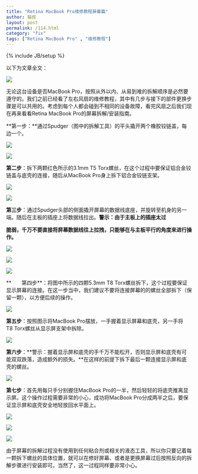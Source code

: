 ```yaml
---
title: "Retina MacBook Pro维修教程屏幕篇"
author: 猫叔
layout: post
permalink: /114.html
category: "fix"
tags: ["Retina MacBook Pro" , "维修教程"]
---
```

{% include JB/setup %}

以下为文章全文：


![](/wp-content/uploads/2013/07/0_2537775_e5e5b4c0b8d35d9.jpeg)


无论这台设备是否MacBook Pro，按照从外以内、从易到难的拆解顺序是必然要遵守的。我们之前已经看了左右风扇的维修教程，其中有几步与接下的部件更换步骤是可以共用的。考虑到每个人都会碰到不相同的设备故障，看完风扇之后我们现在再来看看Retina MacBook Pro的屏幕拆解/安装指南。

**第一步：**通过Spudger（图中的拆解工具）的平头撬开两个橡胶铰链盖，每边一个。

![](/wp-content/uploads/2013/07/0_2537775_db54a6f1aef808b.jpeg)

![](/wp-content/uploads/2013/07/0_2537775_52cbab9eab34701.jpeg)

**第二步**：拆下两颗红色所示的3.1mm T5 Torx螺丝，在这个过程中要保证铝合金铰链盖与底壳的连接，随后从MacBook Pro身上拆下铝合金铰链支架。


![](/wp-content/uploads/2013/07/0_2537775_ee8a57927f9de90.jpeg)

![](/wp-content/uploads/2013/07/0_2537775_cfa4398a667ea2c.jpeg)

**第三步**：通过Spudger头部的侧面撬开屏幕的数据线底座，并旋转至机身的另一端。随后在主板的插座上将数据线拉出。**警示：由于主板上的插座太过**

**脆弱，千万不要直接将屏幕数据线往上拉拽，只能够在与主板平行的角度来进行操作。**


![](/wp-content/uploads/2013/07/0_2537775_9134479b1ab5553.jpeg)

![](/wp-content/uploads/2013/07/0_2537775_e3fd79b1082760b.jpeg)

![](/wp-content/uploads/2013/07/0_2537775_89c587f3e1fc6e8.jpeg)

**　　第四步**：将图中所示的四颗5.3mm T8 Torx螺丝拆下，这个过程要保证显示屏幕的连接。在这一步当中，我们建议不要将连接屏幕的的螺丝全部拆下（保留一颗），以方便后续的操作。

![](/wp-content/uploads/2013/07/0_2537775_6bc86dce41d2aed.jpeg)

**第五步**：按照图示将MacBook Pro摆放，一手握着显示屏幕和底壳，另一手将T8 Torx螺丝从显示屏支架中拆除。

![](/wp-content/uploads/2013/07/0_2537775_142c020c67a9d2c.jpeg)

**第六步**：**警示：握着显示屏和底壳的手千万不能松开，否则显示屏和底壳有可能双双跌落，造成额外的损失。**在这样的前提下拆下最后一颗连接显示屏和底壳的螺丝。

![](/wp-content/uploads/2013/07/0_2537775_0d87b09e9778718.jpeg)

**第七步**：首先用每只手分别握住MacBook Pro的一半，然后轻轻的将底壳推离显示屏。这个操作过程需要非常的小心，成功将MacBook Pro分成两半之后，要保证显示屏和底壳安全地轻放回水平面上。

![](/wp-content/uploads/2013/07/0_2537775_f9489646ea3881f.jpeg)

![](/wp-content/uploads/2013/07/0_2537775_2d07704c4c3846f.jpeg)

![](/wp-content/uploads/2013/07/0_2537775_e5e5b4c0b8d35d91.jpeg)

由于屏幕的拆解过程没有使用到任何粘合剂或相关的液态工具，所以你只要记着每一颗拆下螺丝的具体位置，就可以在修好屏幕、或者是更换屏幕过后按照反向的拆解步骤进行安装即可。当然了，这一过程同样要非常小心。